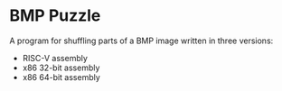 # BMP Puzzle

A program for shuffling parts of a BMP image written in three versions:

- RISC-V assembly
- x86 32-bit assembly
- x86 64-bit assembly
